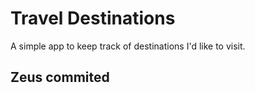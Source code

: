 # Travel Destinations

A simple app to keep track of destinations I'd like to visit.

## Zeus commited
